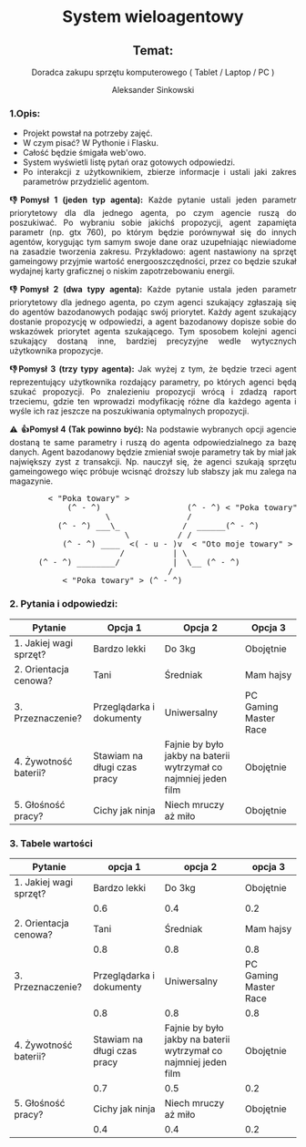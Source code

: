 <div align='center'>

# System wieloagentowy

## Temat:
Doradca zakupu sprzętu komputerowego ( Tablet / Laptop / PC )

Aleksander Sinkowski
</div>
<div align="justify">

### 1.Opis:
* Projekt powstał na potrzeby zajęć.
* W czym pisać? W Pythonie i Flasku.
* Całość będzie śmigała web'owo.
* System wyświetli listę pytań oraz gotowych odpowiedzi. 
* Po interakcji z użytkownikiem, zbierze informacje i ustali jaki zakres parametrów przydzielić agentom.

__:-1:Pomysł 1 (jeden typ agenta):__ Każde pytanie ustali jeden parametr priorytetowy dla dla jednego agenta, po czym agencie ruszą do poszukiwać. Po wybraniu sobie jakichś propozycji, agent zapamięta parametr (np. gtx 760), po którym będzie porównywał się do innych agentów, korygując tym samym swoje dane oraz uzupełniając niewiadome na zasadzie tworzenia zakresu. Przykładowo: agent nastawiony na sprzęt gameingowy przyjmie wartość energooszczędności, przez co będzie szukał wydajnej karty graficznej o niskim zapotrzebowaniu energii.

__:-1:Pomysł 2 (dwa typy agenta):__ Każde pytanie ustala jeden parametr priorytetowy dla jednego agenta, po czym agenci szukający zgłaszają się do agentów bazodanowych podając swój priorytet. Każdy agent szukający dostanie propozycję w odpowiedzi, a agent bazodanowy dopisze sobie do wskazówek priorytet agenta szukającego. Tym sposobem kolejni agenci szukający dostaną inne, bardziej precyzyjne wedle wytycznych użytkownika propozycje.

__:-1:Pomysł 3 (trzy typy agenta):__ Jak wyżej z tym, że będzie trzeci agent reprezentujący użytkownika rozdający parametry, po których agenci będą szukać propozycji. Po znalezieniu propozycji wrócą i zdadzą raport trzeciemu, gdzie ten wprowadzi modyfikację różne dla każdego agenta i wyśle ich raz jeszcze na poszukiwania optymalnych propozycji. 

:warning: __:+1:Pomysł 4 (Tak powinno być):__ Na podstawie wybranych opcji agencie dostaną te same parametry i ruszą do agenta odpowiedzialnego za bazę danych. Agent bazodanowy będzie zmieniał swoje parametry tak by miał jak największy zyst z transakcji. Np. nauczył się, że agenci szukają sprzętu gameingowego więc próbuje wcisnąć droższy lub słabszy jak mu zalega na magazynie.

<pre>
        < "Poka towary" >
            (^ - ^)                  (^ - ^) < "Poka towary" >
                    \                /
          (^ - ^) ___\_             /  ______(^ - ^)
                        \          / /
           (^ - ^) ____  <( - u - )v  < "Oto moje towary" >
                       /          | \
      (^ - ^) ________/           |  \__ (^ - ^)
                                 /                              
           < "Poka towary" > (^ - ^)
</pre>

### 2. Pytania i odpowiedzi:
| Pytanie | Opcja 1 | Opcja 2 | Opcja 3|
| - | - | - | - |
| 1. Jakiej wagi sprzęt? | Bardzo lekki | Do 3kg | Obojętnie |
| 2. Orientacja cenowa? | Tani | Średniak | Mam hajsy |
| 3. Przeznaczenie? | Przeglądarka i dokumenty | Uniwersalny | PC Gaming Master Race |
| 4. Żywotność baterii? | Stawiam na długi czas pracy | Fajnie by było jakby na baterii wytrzymał co najmniej jeden film | Obojętnie |
| 5. Głośność pracy? | Cichy jak ninja | Niech mruczy aż miło | Obojętnie |

### 3. Tabele wartości
| Pytanie | opcja 1 | opcja 2 | opcja 3 |
| - | - | - | - |
| 1. Jakiej wagi sprzęt? | Bardzo lekki | Do 3kg | Obojętnie |
|  |  0.6 | 0.4 | 0.2 |
| 2. Orientacja cenowa? | Tani | Średniak | Mam hajsy |
|  | 0.8 | 0.8 | 0.8 |
| 3. Przeznaczenie? | Przeglądarka i dokumenty | Uniwersalny | PC Gaming Master Race |
|  | 0.8 | 0.8 | 0.8 |
| 4. Żywotność baterii? | Stawiam na długi czas pracy | Fajnie by było jakby na baterii wytrzymał co najmniej jeden film | Obojętnie |
|  | 0.7 | 0.5 | 0.2 |
| 5. Głośność pracy? | Cichy jak ninja | Niech mruczy aż miło | Obojętnie |
|  | 0.4 | 0.4 | 0.2 |

</div>
